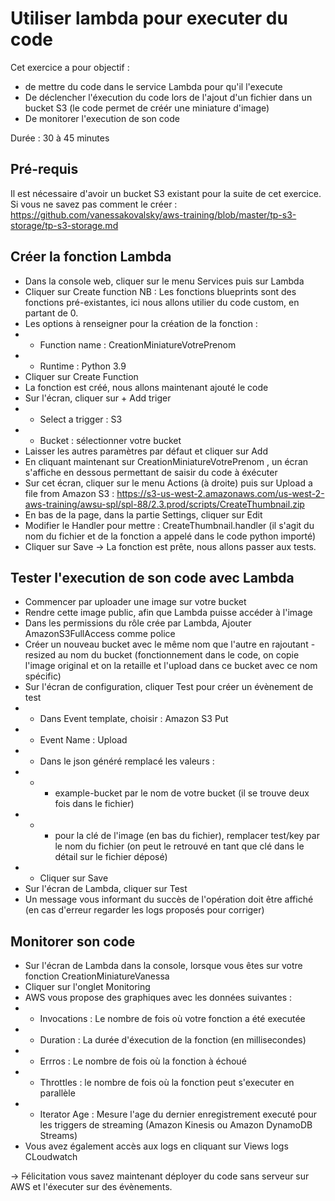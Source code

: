 # Utiliser lambda pour executer du code 

Cet exercice a pour objectif :
* de mettre du code dans le service Lambda pour qu'il l'execute
* De déclencher l'éxecution du code lors de l'ajout d'un fichier dans un bucket S3 (le code permet de créér une miniature d'image)
* De monitorer l'execution de son code

Durée : 30 à 45 minutes

## Pré-requis
Il est nécessaire d'avoir un bucket S3 existant pour la suite de cet exercice.
Si vous ne savez pas comment le créer :
https://github.com/vanessakovalsky/aws-training/blob/master/tp-s3-storage/tp-s3-storage.md

## Créer la fonction Lambda
* Dans la console web, cliquer sur le menu Services puis sur Lambda
* Cliquer sur Create function 
NB : Les fonctions blueprints sont des fonctions pré-existantes, ici nous allons utilier du code custom, en partant de 0.
* Les options à renseigner pour la création de la fonction :
* * Function name : CreationMiniatureVotrePrenom
* * Runtime : Python 3.9
* Cliquer sur Create Function
* La fonction est créé, nous allons maintenant ajouté le code
* Sur l'écran, cliquer sur + Add triger 
* * Select a trigger : S3
* * Bucket : sélectionner votre bucket
* Laisser les autres paramètres par défaut et cliquer sur Add
* En cliquant maintenant sur CreationMiniatureVotrePrenom , un écran s'affiche en dessous permettant de saisir du code à éxécuter
* Sur cet écran, cliquer sur le menu Actions (à droite) puis sur Upload a file from Amazon S3 : https://s3-us-west-2.amazonaws.com/us-west-2-aws-training/awsu-spl/spl-88/2.3.prod/scripts/CreateThumbnail.zip
* En bas de la page, dans la partie Settings, cliquer sur Edit
* Modifier le Handler pour mettre : CreateThumbnail.handler (il s'agit du nom du fichier et de la fonction a appelé dans le code python importé)
* Cliquer sur Save
-> La fonction est prête, nous allons passer aux tests.

## Tester l'execution de son code avec Lambda
* Commencer par uploader une image sur votre bucket
* Rendre cette image public, afin que Lambda puisse accéder à l'image
* Dans les permissions du rôle crée par Lambda, Ajouter AmazonS3FullAccess comme police
* Créer un nouveau bucket avec le même nom que l'autre en rajoutant -resized au nom du bucket (fonctionnement dans le code, on copie l'image original et on la retaille et l'upload dans ce bucket avec ce nom spécific)
* Sur l'écran de configuration, cliquer Test pour créer un évènement de test
* * Dans Event template, choisir : Amazon S3 Put
* * Event Name : Upload
* * Dans le json généré remplacé les valeurs :
* * * example-bucket par le nom de votre bucket (il se trouve deux fois dans le fichier)
* * * pour la clé de l'image (en bas du fichier), remplacer test/key par le nom du fichier (on peut le retrouvé en tant que clé dans le détail sur le fichier déposé)
* * Cliquer sur Save
* Sur l'écran de Lambda, cliquer sur Test
* Un message vous informant du succès de l'opération doit être affiché (en cas d'erreur regarder les logs proposés pour corriger)

## Monitorer son code
* Sur l'écran de Lambda dans la console, lorsque vous êtes sur votre fonction CreationMiniatureVanessa 
* Cliquer sur l'onglet Monitoring 
* AWS vous propose des graphiques avec les données suivantes :
* * Invocations : Le nombre de fois où votre fonction a été executée
* * Duration : La durée d'éxecution de la fonction (en millisecondes)
* * Errros : Le nombre de fois où la fonction à échoué
* * Throttles : le nombre de fois où la fonction peut s'executer en parallèle
* * Iterator Age : Mesure l'age du dernier enregistrement executé pour les triggers de streaming (Amazon Kinesis ou Amazon DynamoDB Streams)
* Vous avez également accès aux logs en cliquant sur Views logs CLoudwatch

-> Félicitation vous savez maintenant déployer du code sans serveur sur AWS et l'éxecuter sur des évènements. 

